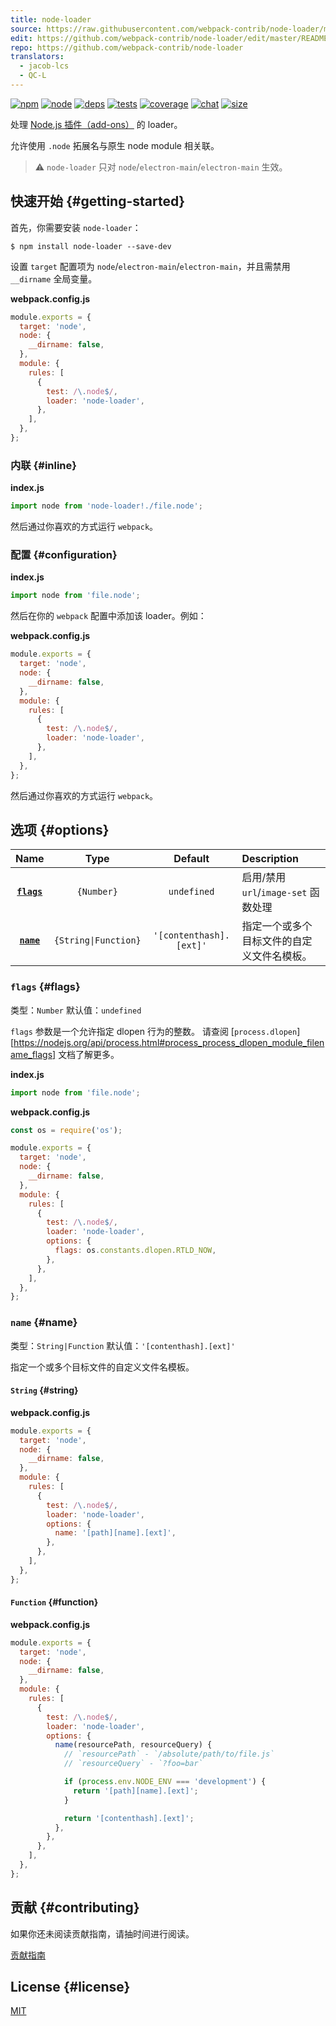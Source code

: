 ```yaml
---
title: node-loader
source: https://raw.githubusercontent.com/webpack-contrib/node-loader/master/README.md
edit: https://github.com/webpack-contrib/node-loader/edit/master/README.md
repo: https://github.com/webpack-contrib/node-loader
translators:
  - jacob-lcs
  - QC-L
---
```



[![npm][npm]][npm-url]
[![node][node]][node-url]
[![deps][deps]][deps-url]
[![tests][tests]][tests-url]
[![coverage][cover]][cover-url]
[![chat][chat]][chat-url]
[![size][size]][size-url]



处理 [Node.js 插件（add-ons）](https://nodejs.org/dist/latest/docs/api/addons.html) 的 loader。

允许使用 `.node` 拓展名与原生 node module 相关联。

> ⚠ `node-loader` 只对 `node`/`electron-main`/`electron-main` 生效。

## 快速开始 {#getting-started}

首先，你需要安装 `node-loader`：

```console
$ npm install node-loader --save-dev
```

设置 `target` 配置项为 `node`/`electron-main`/`electron-main`，并且需禁用 `__dirname` 全局变量。

**webpack.config.js**

```js
module.exports = {
  target: 'node',
  node: {
    __dirname: false,
  },
  module: {
    rules: [
      {
        test: /\.node$/,
        loader: 'node-loader',
      },
    ],
  },
};
```

### 内联 {#inline}

**index.js**

```js
import node from 'node-loader!./file.node';
```

然后通过你喜欢的方式运行 `webpack`。

### 配置 {#configuration}

**index.js**

```js
import node from 'file.node';
```

然后在你的 `webpack` 配置中添加该 loader。例如：

**webpack.config.js**

```js
module.exports = {
  target: 'node',
  node: {
    __dirname: false,
  },
  module: {
    rules: [
      {
        test: /\.node$/,
        loader: 'node-loader',
      },
    ],
  },
};
```

然后通过你喜欢的方式运行 `webpack`。

## 选项 {#options}

|         Name          |         Type         |         Default         | Description                                                  |
| :-------------------: | :------------------: | :---------------------: | :----------------------------------------------------------- |
| **[`flags`](#flags)** |      `{Number}`      |       `undefined`       | 启用/禁用 `url`/`image-set` 函数处理       |
|  **[`name`](#name)**  | `{String\|Function}` | `'[contenthash].[ext]'` | 指定一个或多个目标文件的自定义文件名模板。 |

### `flags` {#flags}

类型：`Number`
默认值：`undefined`

`flags` 参数是一个允许指定 dlopen 行为的整数。
请查阅 [`process.dlopen`][https://nodejs.org/api/process.html#process_process_dlopen_module_filename_flags] 文档了解更多。

**index.js**

```js
import node from 'file.node';
```

**webpack.config.js**

```js
const os = require('os');

module.exports = {
  target: 'node',
  node: {
    __dirname: false,
  },
  module: {
    rules: [
      {
        test: /\.node$/,
        loader: 'node-loader',
        options: {
          flags: os.constants.dlopen.RTLD_NOW,
        },
      },
    ],
  },
};
```

### `name` {#name}

类型：`String|Function`
默认值：`'[contenthash].[ext]'`

指定一个或多个目标文件的自定义文件名模板。

#### `String` {#string}

**webpack.config.js**

```js
module.exports = {
  target: 'node',
  node: {
    __dirname: false,
  },
  module: {
    rules: [
      {
        test: /\.node$/,
        loader: 'node-loader',
        options: {
          name: '[path][name].[ext]',
        },
      },
    ],
  },
};
```

#### `Function` {#function}

**webpack.config.js**

```js
module.exports = {
  target: 'node',
  node: {
    __dirname: false,
  },
  module: {
    rules: [
      {
        test: /\.node$/,
        loader: 'node-loader',
        options: {
          name(resourcePath, resourceQuery) {
            // `resourcePath` - `/absolute/path/to/file.js`
            // `resourceQuery` - `?foo=bar`

            if (process.env.NODE_ENV === 'development') {
              return '[path][name].[ext]';
            }

            return '[contenthash].[ext]';
          },
        },
      },
    ],
  },
};
```

## 贡献 {#contributing}

如果你还未阅读贡献指南，请抽时间进行阅读。

[贡献指南](https://github.com/webpack-contrib/node-loader/blob/master/.github/CONTRIBUTING.md)

## License {#license}

[MIT](https://github.com/webpack-contrib/node-loader/blob/master/LICENSE)

[npm]: https://img.shields.io/npm/v/node-loader.svg
[npm-url]: https://npmjs.com/package/node-loader
[node]: https://img.shields.io/node/v/node-loader.svg
[node-url]: https://nodejs.org
[deps]: https://david-dm.org/webpack-contrib/node-loader.svg
[deps-url]: https://david-dm.org/webpack-contrib/node-loader
[tests]: https://github.com/webpack-contrib/node-loader/workflows/node-loader/badge.svg
[tests-url]: https://github.com/webpack-contrib/node-loader/actions
[cover]: https://codecov.io/gh/webpack-contrib/node-loader/branch/master/graph/badge.svg
[cover-url]: https://codecov.io/gh/webpack-contrib/node-loader
[chat]: https://badges.gitter.im/webpack/webpack.svg
[chat-url]: https://gitter.im/webpack/webpack
[size]: https://packagephobia.now.sh/badge?p=node-loader
[size-url]: https://packagephobia.now.sh/result?p=node-loader
